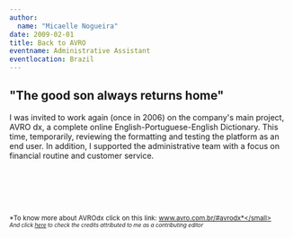```yaml
---
author:
  name: "Micaelle Nogueira"
date: 2009-02-01
title: Back to AVRO
eventname: Administrative Assistant 
eventlocation: Brazil
---
```


## "The good son always returns home"

I was invited to work again (once in 2006) on the company's main project, AVRO dx, a complete online English-Portuguese-English Dictionary. This time, temporarily, reviewing the formatting and testing the platform as an end user. In addition, I supported the administrative team with a focus on financial routine and customer service.

</br>
</br>
</br>
</br>

<small>*To know more about AVROdx click on this link: www.avro.com.br/#avrodx*</small></br>
<small>*And click [here](http://editor.avrodx.com.br/about/credits) to check the credits attributed to me as a contributing editor*</small>